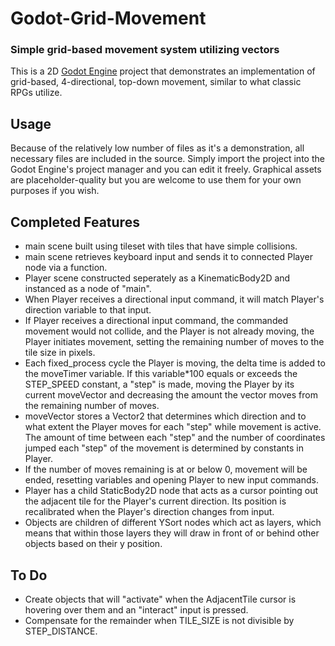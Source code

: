 # Godot-Grid-Movement
### Simple grid-based movement system utilizing vectors

This is a 2D [Godot Engine](https://godotengine.org/) project that demonstrates an implementation of grid-based, 4-directional, 
top-down movement, similar to what classic RPGs utilize.

## Usage

Because of the relatively low number of files as it's a demonstration, all necessary files are included in the source.
Simply import the project into the Godot Engine's project manager and you can edit it freely. Graphical assets are placeholder-quality
but you are welcome to use them for your own purposes if you wish.

## Completed Features

* main scene built using tileset with tiles that have simple collisions.
* main scene retrieves keyboard input and sends it to connected Player node via a function.
* Player scene constructed seperately as a KinematicBody2D and instanced as a node of "main".
* When Player receives a directional input command, it will match Player's direction variable to that input.
* If Player receives a directional input command, the commanded movement would not collide, and the Player is not already moving,
the Player initiates movement, setting the remaining number of moves to the tile size in pixels.
* Each fixed_process cycle the Player is moving, the delta time is added to the moveTimer variable. If this variable*100 equals or exceeds
the STEP_SPEED constant, a "step" is made, moving the Player by its current moveVector and decreasing the amount the vector moves from
the remaining number of moves.
* moveVector stores a Vector2 that determines which direction and to what extent the Player moves for each "step" while movement is active. 
The amount of time between each "step" and the number of coordinates jumped each "step" of the movement is determined 
by constants in Player.
* If the number of moves remaining is at or below 0, movement will be ended, resetting variables and opening Player to new input commands.
* Player has a child StaticBody2D node that acts as a cursor pointing out the adjacent tile for the Player's current direction.
Its position is recalibrated when the Player's direction changes from input.
* Objects are children of different YSort nodes which act as layers, which means that within those layers they will draw in front of or behind other objects based on their y position.

## To Do

* Create objects that will "activate" when the AdjacentTile cursor is hovering over them and an "interact" input is pressed.
* Compensate for the remainder when TILE_SIZE is not divisible by STEP_DISTANCE.
